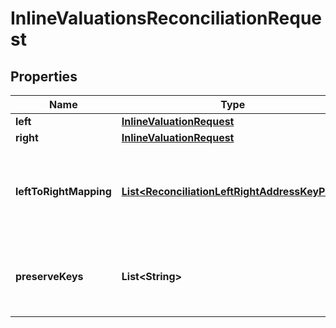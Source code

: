 

# InlineValuationsReconciliationRequest

## Properties

Name | Type | Description | Notes
------------ | ------------- | ------------- | -------------
**left** | [**InlineValuationRequest**](InlineValuationRequest.md) |  | 
**right** | [**InlineValuationRequest**](InlineValuationRequest.md) |  | 
**leftToRightMapping** | [**List&lt;ReconciliationLeftRightAddressKeyPair&gt;**](ReconciliationLeftRightAddressKeyPair.md) | The mapping from property keys requested by left aggregation to property keys on right hand side |  [optional]
**preserveKeys** | **List&lt;String&gt;** | List of keys to preserve (from rhs) in the diff. Used in conjunction with filtering/grouping |  [optional]



